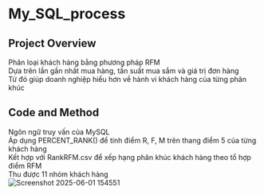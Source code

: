 # My_SQL_process
## Project Overview
  Phân loại khách hàng bằng phương pháp RFM <br />
  Dựa trên lần gần nhất mua hàng, tần suất mua sắm và giá trị đơn hàng <br />
  Từ đó giúp doanh nghiệp hiểu hơn về hành vi khách hàng của từng phân khúc <br />
## Code and Method
  Ngôn ngữ truy vấn của MySQL <br />
  Áp dụng PERCENT_RANK() để tính điểm R, F, M trên thang điểm 5 của từng khách hàng <br />
  Kết hợp với RankRFM.csv để xếp hạng phân khúc khách hàng theo tổ hợp điểm RFM <br />
  Thu được 11 nhóm khách hàng <br />
  ![Screenshot 2025-06-01 154551](https://github.com/user-attachments/assets/5fa31068-f47b-4d4b-bf87-51cdea8f62d2)

